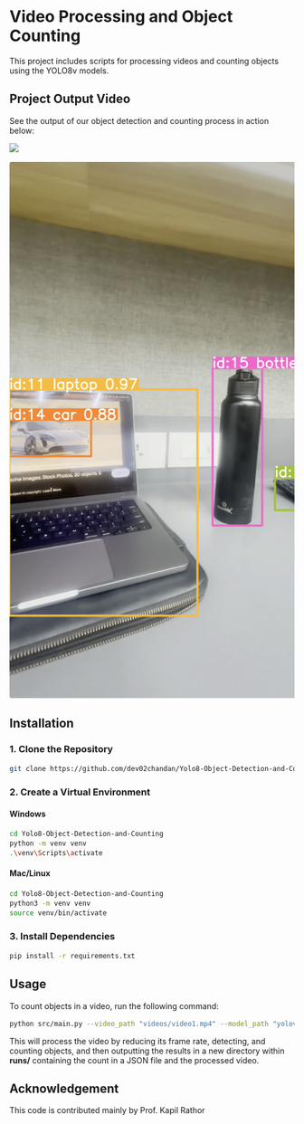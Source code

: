 # Video Processing and Object Counting

This project includes scripts for processing videos and counting objects using the YOLO8v models.

## Project Output Video

See the output of our object detection and counting process in action below:

[![](other/thumbnail.jpg)]("https://youtube.com/shorts/O3ocFxGyJG4?feature=share")

[![Object Detection and Counting](other/thumbnail.png)](https://youtube.com/shorts/O3ocFxGyJG4?feature=share "Object Detection and Counting")

## Installation

### 1. Clone the Repository

```bash
git clone https://github.com/dev02chandan/Yolo8-Object-Detection-and-Counting.git
```

### 2. Create a Virtual Environment

#### Windows

```bash
cd Yolo8-Object-Detection-and-Counting
python -m venv venv
.\venv\Scripts\activate
```

#### Mac/Linux

```bash
cd Yolo8-Object-Detection-and-Counting
python3 -m venv venv
source venv/bin/activate
```

### 3. Install Dependencies

```bash
pip install -r requirements.txt
```

## Usage

To count objects in a video, run the following command:

```bash
python src/main.py --video_path "videos/video1.mp4" --model_path "yolov8m.pt" --classes_to_count 39 67 63 56 2 66
```

This will process the video by reducing its frame rate, detecting, and counting objects, and then outputting the results in a new directory within **runs/** containing the count in a JSON file and the processed video.


## Acknowledgement

This code is contributed mainly by Prof. Kapil Rathor
